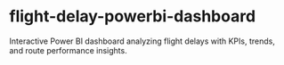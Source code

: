 # flight-delay-powerbi-dashboard
Interactive Power BI dashboard analyzing flight delays with KPIs, trends, and route performance insights.
